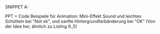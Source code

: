 SNIPPET A:

PPT + Code Beispiele für Animation: 
Mini-Effekt Sound und leichtes Schütteln bei "Not ok", und sanfte Hintergrundfarbänderung bei "OK" (Von der Idee her, ähnlich zu Listing 9.,5)
